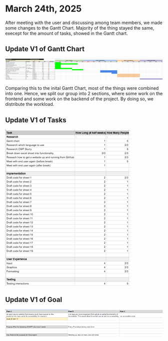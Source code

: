 # March 24th, 2025

After meeting with the user and discussing among team members, we made some changes to the Gantt Chart.
Majority of the thing stayed the same, execept for the amount of tasks, showed in the Gantt chart.

## Update V1 of Gantt Chart
![Gantt Chart V1](GANTT_Chart_U1.png)

Comparing this to the inital Gantt Chart, most of the things were combined into one. Hence, we split our group into 2 sections, where some work on the frontend and some work on the backend of the project. By doing so, we distribute the workload.

## Update V1 of Tasks
![Gantt Chart Tasks v1](GANTT_Chart_Tasks_U1.png)

## Update V1 of Goal
![Goal](Goal_U1.png)


